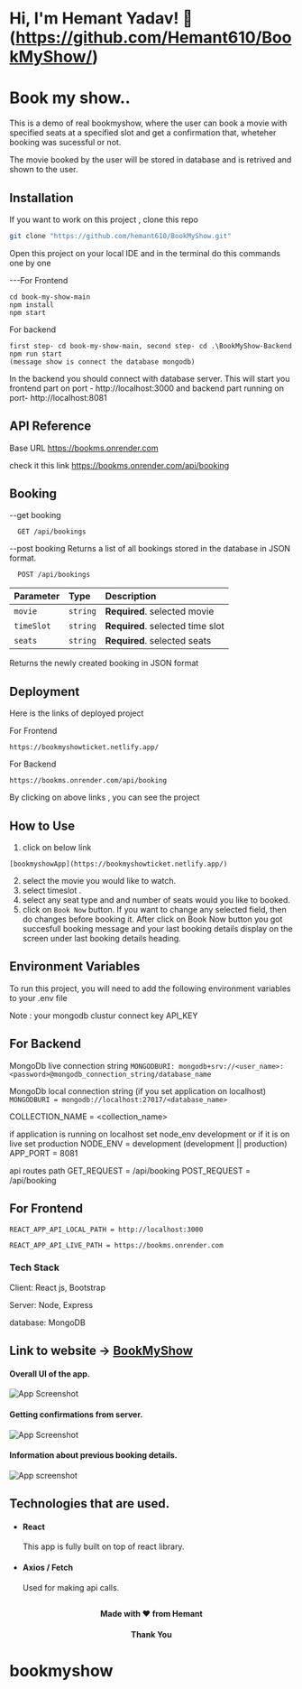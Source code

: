 # Hi, I'm Hemant Yadav! 👋 (https://github.com/Hemant610/BookMyShow/)

# Book my show..

This is a demo of real bookmyshow, where the user can book a movie with specified seats at a specified slot and get a confirmation that, wheteher booking was sucessful or not.

The movie booked by the user will be stored in database and is retrived and shown to the user.

## Installation
If you want to work on this project , clone this repo

```bash
git clone "https://github.com/hemant610/BookMyShow.git"
```
Open this project on your local IDE and in the terminal do this commands one by one

---For Frontend

 ```
cd book-my-show-main
npm install
npm start

 ```

For backend

 ```
first step- cd book-my-show-main, second step- cd .\BookMyShow-Backend 
npm run start
(message show is connect the database mongodb)
 ```
In the backend you should connect with database server. This will start you frontend part on port - http://localhost:3000 and backend part running on port- http://localhost:8081

## API Reference
Base URL
https://bookms.onrender.com

check it this link https://bookms.onrender.com/api/booking

## Booking

--get booking
```http
  GET /api/bookings
  ```
--post booking 
Returns a list of all bookings stored in the database in JSON format.

```http
  POST /api/bookings
  ```
  
| Parameter | Type     | Description                       |
| :-------- | :------- | :-------------------------------- |
| `movie`    | `string` | **Required**. selected movie |
| `timeSlot`    | `string` | **Required**. selected time slot |
| `seats`    | `string` | **Required**. selected seats |
Returns the newly created booking in JSON format

## Deployment
Here is the links of deployed project

For Frontend
```https
https://bookmyshowticket.netlify.app/
```

For Backend
```https
https://bookms.onrender.com/api/booking
```

By clicking on above links , you can see the project

## How to Use
1. click on below link
```https
[bookmyshowApp](https://bookmyshowticket.netlify.app/)
```
2. select the movie you would like to watch.
3. select timeslot .
4. select any seat type and and number of seats would you like to booked.
5. click on ```Book Now```  button. If you want to change any selected field, then do changes before booking it.
 After click on Book Now button you got succesfull booking message and your last booking details display on the screen under last booking details heading.
 
## Environment Variables
To run this project, you will need to add the following environment variables to your .env file

Note : your mongodb clustur connect key API_KEY

## For Backend
MongoDb live connection string
`MONGODBURI: mongodb+srv://<user_name>:<password>@mongodb_connection_string/database_name `

MongoDb local connection string (if you set application on localhost)
`MONGODBURI = mongodb://localhost:27017/<database_name> `

COLLECTION_NAME = <collection_name>

if application is running on localhost set node_env development or if it is on live set production NODE_ENV =  development (development || production)
APP_PORT = 8081

api routes path
GET_REQUEST = /api/booking POST_REQUEST = /api/booking

## For Frontend
`REACT_APP_API_LOCAL_PATH = http://localhost:3000`

`REACT_APP_API_LIVE_PATH = https://bookms.onrender.com`

### Tech Stack
Client: React js, Bootstrap

Server: Node, Express

database: MongoDB

## Link to website -> [BookMyShow](https://bookmyshowticket.netlify.app/)


#### Overall UI of the app.

![App Screenshot](https://snipboard.io/qjIr2l.jpg)

#### Getting confirmations from server.

![App Screenshot](https://snipboard.io/vPiK5G.jpg)

#### Information about previous booking details.

![App screenshot](https://snipboard.io/NT461E.jpg)


## Technologies that are used.

- #### React  
    This app is fully built on top of react library.
- #### Axios / Fetch
    Used for making api calls.

##
<h4 align="center">Made with ❤️ from Hemant </h4>
<h4 align="center">Thank You</h4>

# bookmyshow
